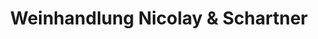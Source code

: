 ---
title: "Weinhandlung Nicolay & Schartner"
url: /stuttgart/weinhandlung-nicolay-und-schartner/
shop: Spirituosen
---